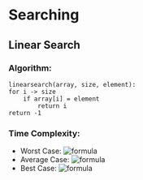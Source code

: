 # Searching

## Linear Search

### Algorithm:
```
linearsearch(array, size, element):
for i -> size
    if array[i] = element
        return i
return -1
```

### Time Complexity:
- Worst Case: ![formula](https://render.githubusercontent.com/render/math?math=O(n))
- Average Case: ![formula](https://render.githubusercontent.com/render/math?math=O(n))
- Best Case: ![formula](https://render.githubusercontent.com/render/math?math=O(1))